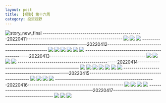 ```yaml
---
layout: post
title: 【视野】第十六周
category: 投资视野
---
```

![story_new_final](http://s1r3itzmh.hd-bkt.clouddn.com/img/story_new_final_0322.png)
--------------------------------------------------20220411------------------------------------------------
![](http://s1r3itzmh.hd-bkt.clouddn.com/img/factors-220411-1.png)
![](http://s1r3itzmh.hd-bkt.clouddn.com/img/factors-220411-2.png)
![](http://s1r3itzmh.hd-bkt.clouddn.com/img/factors-220411-3.png)
--------------------------------------------------20220412------------------------------------------------
![](http://s1r3itzmh.hd-bkt.clouddn.com/img/factors-220413-1.png)
![](http://s1r3itzmh.hd-bkt.clouddn.com/img/factors-220413-2.png)
![](http://s1r3itzmh.hd-bkt.clouddn.com/img/factors-220413-3.png)
![](http://s1r3itzmh.hd-bkt.clouddn.com/img/factors-220413-4.png)
![](http://s1r3itzmh.hd-bkt.clouddn.com/img/factors-220413-5.png)
![](http://s1r3itzmh.hd-bkt.clouddn.com/img/factors-220413-6.png)
--------------------------------------------------20220413------------------------------------------------
![](http://s1r3itzmh.hd-bkt.clouddn.com/img/factors-220413-7.png)
![](http://s1r3itzmh.hd-bkt.clouddn.com/img/factors-220413-8.png)
![](http://s1r3itzmh.hd-bkt.clouddn.com/img/factors-220413-9.png)
![](http://s1r3itzmh.hd-bkt.clouddn.com/img/factors-220413-10.png)
--------------------------------------------------20220414------------------------------------------------
![](http://s1r3itzmh.hd-bkt.clouddn.com/img/factors-220414-1.png)
![](http://s1r3itzmh.hd-bkt.clouddn.com/img/factors-220414-2.png)
![](http://s1r3itzmh.hd-bkt.clouddn.com/img/factors-220414-3.png)
![](http://s1r3itzmh.hd-bkt.clouddn.com/img/factors-220414-4.png)
![](http://s1r3itzmh.hd-bkt.clouddn.com/img/factors-220414-5.png)
![](http://s1r3itzmh.hd-bkt.clouddn.com/img/factors-220414-6.png)
![](http://s1r3itzmh.hd-bkt.clouddn.com/img/factors-220414-7.png)
--------------------------------------------------20220415------------------------------------------------
![](http://s1r3itzmh.hd-bkt.clouddn.com/img/factors-220415-1.png)
![](http://s1r3itzmh.hd-bkt.clouddn.com/img/factors-220415-2.png)
![](http://s1r3itzmh.hd-bkt.clouddn.com/img/factors-220415-3.png)
![](http://s1r3itzmh.hd-bkt.clouddn.com/img/factors-220415-4.png)
--------------------------------------------------20220416------------------------------------------------
![](http://s1r3itzmh.hd-bkt.clouddn.com/img/factors-new-220416-1.png)
![](http://s1r3itzmh.hd-bkt.clouddn.com/img/factors-new-220416-2.png)
![](http://s1r3itzmh.hd-bkt.clouddn.com/img/factors-new-220416-3.png)
![](http://s1r3itzmh.hd-bkt.clouddn.com/img/factors-new-220416-4.png)
--------------------------------------------------20220417------------------------------------------------
![](http://s1r3itzmh.hd-bkt.clouddn.com/img/factors-220417-1.png)
![](http://s1r3itzmh.hd-bkt.clouddn.com/img/factors-220417-2.png)
![](http://s1r3itzmh.hd-bkt.clouddn.com/img/factors-220417-3.png)

  




